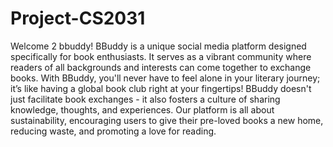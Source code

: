 # Project-CS2031

Welcome 2 bbuddy!
BBuddy is a unique social media platform designed specifically for book enthusiasts. It serves as a vibrant community where readers of all backgrounds and interests can come together to exchange books. With BBuddy, you'll never have to feel alone in your literary journey; it’s like having a global book club right at your fingertips! BBuddy doesn't just facilitate book exchanges - it also fosters a culture of sharing knowledge, thoughts, and experiences. Our platform is all about sustainability, encouraging users to give their pre-loved books a new home, reducing waste, and promoting a love for reading.

